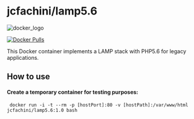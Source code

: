 jcfachini/lamp5.6
==========

![docker_logo](https://raw.githubusercontent.com/fauria/docker-lamp/master/docker_139x115.png)

[![Docker Pulls](https://img.shields.io/docker/pulls/jcfachini/lamp5.6?style=plastic)](https://hub.docker.com/r/jcfachini/lamp5.6/)

This Docker container implements a LAMP stack with PHP5.6 for legacy applications.

How to use
----

#### Create a temporary container for testing purposes:

```
 docker run -i -t --rm -p [hostPort]:80 -v [hostPath]:/var/www/html jcfachini/lamp5.6:1.0 bash

```
